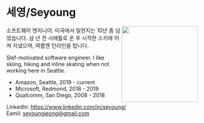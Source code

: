 
# 세영/Seyoung

<img src="./img/me.png" align="right" width="200"/>

소프트웨어 엔지니어. 미국에서 일한지는 10년 좀 넘었습니다. 삼 년 전 시애틀로 온 후 시작한 스키에 미쳐 지냈으며, 여름엔 인라인을 탑니다.

Slef-motivated software engineer. I like skiing, hiking and inline skating when not working here in Seattle.

* Amazon, Seattle, 2019 - current
* Microsoft, Redmond, 2018 - 2019
* Qualcomm, San Diego, 2008 - 2018

LinkedIn: <https://www.linkedin.com/in/seyoung/> <br>
Eamil: <seyoungjeong@gmail.com>
